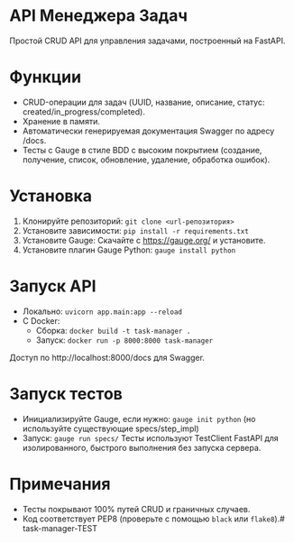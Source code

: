 # API Менеджера Задач

Простой CRUD API для управления задачами, построенный на FastAPI.

# Функции
- CRUD-операции для задач (UUID, название, описание, статус: created/in_progress/completed).
- Хранение в памяти.
- Автоматически генерируемая документация Swagger по адресу /docs.
- Тесты с Gauge в стиле BDD с высоким покрытием (создание, получение, список, обновление, удаление, обработка ошибок).

# Установка
1. Клонируйте репозиторий: `git clone <url-репозитория>`
2. Установите зависимости: `pip install -r requirements.txt`
3. Установите Gauge: Скачайте с https://gauge.org/ и установите.
4. Установите плагин Gauge Python: `gauge install python`

# Запуск API
- Локально: `uvicorn app.main:app --reload`
- С Docker: 
  - Сборка: `docker build -t task-manager .`
  - Запуск: `docker run -p 8000:8000 task-manager`

Доступ по http://localhost:8000/docs для Swagger.

# Запуск тестов
- Инициализируйте Gauge, если нужно: `gauge init python` (но используйте существующие specs/step_impl)
- Запуск: `gauge run specs/`
Тесты используют TestClient FastAPI для изолированного, быстрого выполнения без запуска сервера.

# Примечания
- Тесты покрывают 100% путей CRUD и граничных случаев.
- Код соответствует PEP8 (проверьте с помощью `black` или `flake8`).#   t a s k - m a n a g e r - T E S T  
 